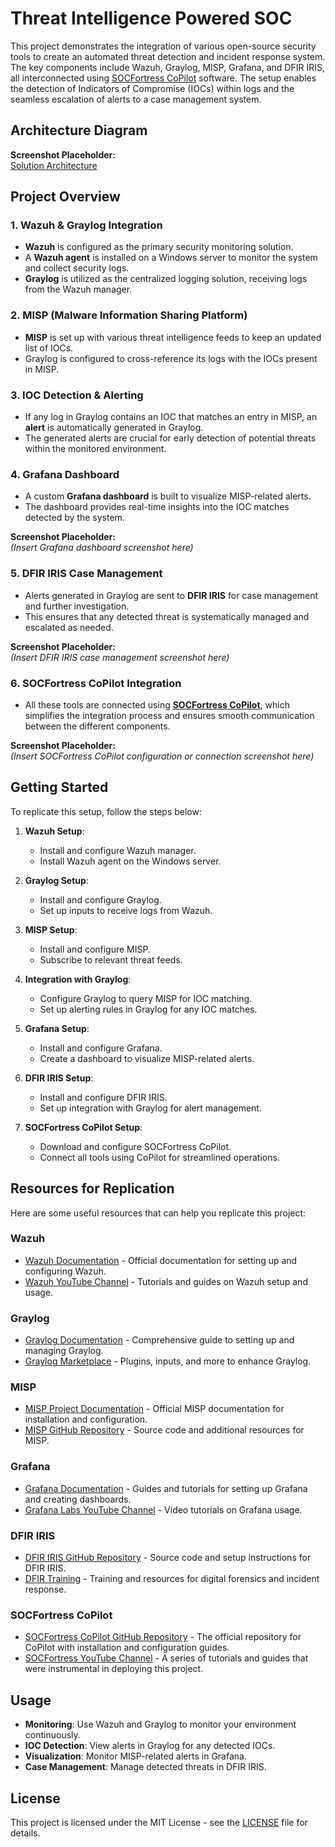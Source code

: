 # Threat Intelligence Powered SOC

This project demonstrates the integration of various open-source security tools to create an automated threat detection and incident response system. The key components include Wazuh, Graylog, MISP, Grafana, and DFIR IRIS, all interconnected using [SOCFortress CoPilot](https://github.com/socfortress/CoPilot) software. The setup enables the detection of Indicators of Compromise (IOCs) within logs and the seamless escalation of alerts to a case management system.

## Architecture Diagram

**Screenshot Placeholder:**  
[Solution Architecture](https://github.com/arviiyer/threat-intel-soc/blob/main/threat-intel-soc-architecture-diagram.drawio.png)

## Project Overview

### 1. Wazuh & Graylog Integration

- **Wazuh** is configured as the primary security monitoring solution.
- A **Wazuh agent** is installed on a Windows server to monitor the system and collect security logs.
- **Graylog** is utilized as the centralized logging solution, receiving logs from the Wazuh manager.

### 2. MISP (Malware Information Sharing Platform)

- **MISP** is set up with various threat intelligence feeds to keep an updated list of IOCs.
- Graylog is configured to cross-reference its logs with the IOCs present in MISP.

### 3. IOC Detection & Alerting

- If any log in Graylog contains an IOC that matches an entry in MISP, an **alert** is automatically generated in Graylog.
- The generated alerts are crucial for early detection of potential threats within the monitored environment.

### 4. Grafana Dashboard

- A custom **Grafana dashboard** is built to visualize MISP-related alerts.
- The dashboard provides real-time insights into the IOC matches detected by the system.

**Screenshot Placeholder:**  
*(Insert Grafana dashboard screenshot here)*

### 5. DFIR IRIS Case Management

- Alerts generated in Graylog are sent to **DFIR IRIS** for case management and further investigation.
- This ensures that any detected threat is systematically managed and escalated as needed.

**Screenshot Placeholder:**  
*(Insert DFIR IRIS case management screenshot here)*

### 6. SOCFortress CoPilot Integration

- All these tools are connected using [**SOCFortress CoPilot**](https://github.com/socfortress/CoPilot), which simplifies the integration process and ensures smooth communication between the different components.

**Screenshot Placeholder:**  
*(Insert SOCFortress CoPilot configuration or connection screenshot here)*

## Getting Started

To replicate this setup, follow the steps below:

1. **Wazuh Setup**:
   - Install and configure Wazuh manager.
   - Install Wazuh agent on the Windows server.

2. **Graylog Setup**:
   - Install and configure Graylog.
   - Set up inputs to receive logs from Wazuh.

3. **MISP Setup**:
   - Install and configure MISP.
   - Subscribe to relevant threat feeds.

4. **Integration with Graylog**:
   - Configure Graylog to query MISP for IOC matching.
   - Set up alerting rules in Graylog for any IOC matches.

5. **Grafana Setup**:
   - Install and configure Grafana.
   - Create a dashboard to visualize MISP-related alerts.

6. **DFIR IRIS Setup**:
   - Install and configure DFIR IRIS.
   - Set up integration with Graylog for alert management.

7. **SOCFortress CoPilot Setup**:
   - Download and configure SOCFortress CoPilot.
   - Connect all tools using CoPilot for streamlined operations.

## Resources for Replication

Here are some useful resources that can help you replicate this project:

### Wazuh
- [Wazuh Documentation](https://documentation.wazuh.com/) - Official documentation for setting up and configuring Wazuh.
- [Wazuh YouTube Channel](https://www.youtube.com/c/Wazuh) - Tutorials and guides on Wazuh setup and usage.

### Graylog
- [Graylog Documentation](https://docs.graylog.org/) - Comprehensive guide to setting up and managing Graylog.
- [Graylog Marketplace](https://marketplace.graylog.org/) - Plugins, inputs, and more to enhance Graylog.

### MISP
- [MISP Project Documentation](https://www.misp-project.org/documentation/) - Official MISP documentation for installation and configuration.
- [MISP GitHub Repository](https://github.com/MISP/MISP) - Source code and additional resources for MISP.

### Grafana
- [Grafana Documentation](https://grafana.com/docs/) - Guides and tutorials for setting up Grafana and creating dashboards.
- [Grafana Labs YouTube Channel](https://www.youtube.com/c/Grafana) - Video tutorials on Grafana usage.

### DFIR IRIS
- [DFIR IRIS GitHub Repository](https://github.com/dfir-iris/iris-web) - Source code and setup instructions for DFIR IRIS.
- [DFIR Training](https://www.dfir.training/) - Training and resources for digital forensics and incident response.

### SOCFortress CoPilot
- [SOCFortress CoPilot GitHub Repository](https://github.com/socfortress/CoPilot) - The official repository for CoPilot with installation and configuration guides.
- [SOCFortress YouTube Channel](https://www.youtube.com/@taylorwalton_socfortress) - A series of tutorials and guides that were instrumental in deploying this project.

## Usage

- **Monitoring**: Use Wazuh and Graylog to monitor your environment continuously.
- **IOC Detection**: View alerts in Graylog for any detected IOCs.
- **Visualization**: Monitor MISP-related alerts in Grafana.
- **Case Management**: Manage detected threats in DFIR IRIS.

## License

This project is licensed under the MIT License - see the [LICENSE](LICENSE) file for details.
